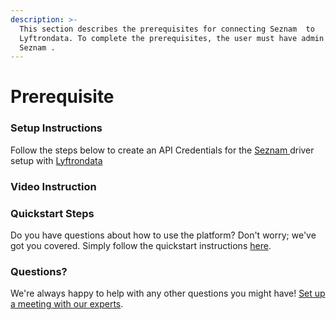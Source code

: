 ```yaml
---
description: >-
  This section describes the prerequisites for connecting Seznam  to
  Lyftrondata. To complete the prerequisites, the user must have admin access to
  Seznam .
---
```


# Prerequisite

### Setup Instructions

Follow the steps below to create an API Credentials for the [Seznam ](../seznam-/None/)driver setup with [Lyftrondata](https://www.lyftrondata.com)

### Video Instruction

### Quickstart Steps

Do you have questions about how to use the platform? Don't worry; we've got you covered. Simply follow the quickstart instructions [here](./).

### Questions? <a href="#questions" id="questions"></a>

We're always happy to help with any other questions you might have! [Set up a meeting with our experts](https://www.lyftrondata.com/book-a-meeting/).
